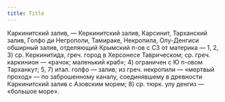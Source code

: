 ```yaml
---
title: Title
---
```


Каркинитский залив, — Керкинитский залив, Карсинит, Тарханский залив, Голфо ди
Негрополи, Тамираке, Некропила, Олу-Денгиси обширный залив, отделяющий Крымский
п-ов с СЗ от материка — 1, 2, 3) ср. Керкинитида, греч. город в Херсонесе
Таврическом; ср. греч. каркинион — «рачок; маленький краб»; 4) ограничен с Ю
п-овом Тарханкут; 5, 7) итал. голфо — залив; из греч. некропили — «мертвый
проход» — по заброшенному каналу, соединявшему в древности Каркинитский залив с
Азовским морем; 8) ср. тюрк. улу денгиз — «большое море».
